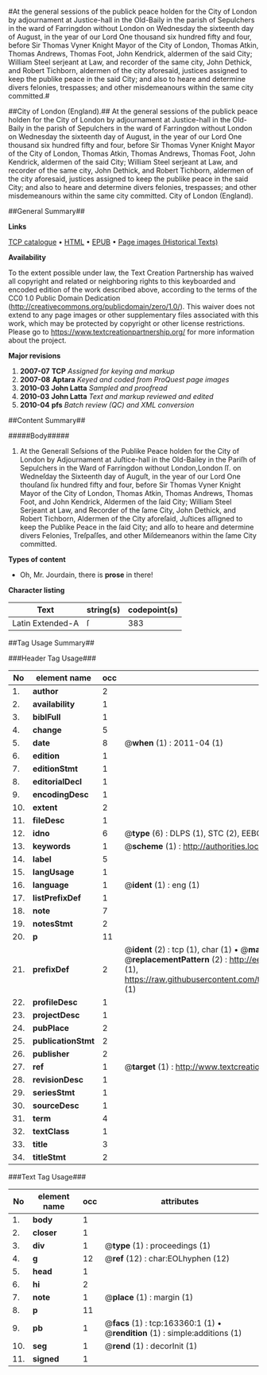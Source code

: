 #At the general sessions of the publick peace holden for the City of London by adjournament at Justice-hall in the Old-Baily in the parish of Sepulchers in the ward of Farringdon without London on Wednesday the sixteenth day of August, in the year of our Lord One thousand six hundred fifty and four, before Sir Thomas Vyner Knight Mayor of the City of London, Thomas Atkin, Thomas Andrews, Thomas Foot, John Kendrick, aldermen of the said City; William Steel serjeant at Law, and recorder of the same city, John Dethick, and Robert Tichborn, aldermen of the city aforesaid, justices assigned to keep the publike peace in the said City; and also to heare and determine divers felonies, trespasses; and other misdemeanours within the same city committed.#

##City of London (England).##
At the general sessions of the publick peace holden for the City of London by adjournament at Justice-hall in the Old-Baily in the parish of Sepulchers in the ward of Farringdon without London on Wednesday the sixteenth day of August, in the year of our Lord One thousand six hundred fifty and four, before Sir Thomas Vyner Knight Mayor of the City of London, Thomas Atkin, Thomas Andrews, Thomas Foot, John Kendrick, aldermen of the said City; William Steel serjeant at Law, and recorder of the same city, John Dethick, and Robert Tichborn, aldermen of the city aforesaid, justices assigned to keep the publike peace in the said City; and also to heare and determine divers felonies, trespasses; and other misdemeanours within the same city committed.
City of London (England).

##General Summary##

**Links**

[TCP catalogue](http://www.ota.ox.ac.uk/tcp/)  • 
[HTML](http://tei.it.ox.ac.uk/tcp/Texts-HTML/free/A88/A88484.html)  • 
[EPUB](http://tei.it.ox.ac.uk/tcp/Texts-EPUB/free/A88/A88484.epub) • 
[Page images (Historical Texts)](https://historicaltexts.jisc.ac.uk/eebo-99870775e)

**Availability**

To the extent possible under law, the Text Creation Partnership has waived all copyright and related or neighboring rights to this keyboarded and encoded edition of the work described above, according to the terms of the CC0 1.0 Public Domain Dedication (http://creativecommons.org/publicdomain/zero/1.0/). This waiver does not extend to any page images or other supplementary files associated with this work, which may be protected by copyright or other license restrictions. Please go to https://www.textcreationpartnership.org/ for more information about the project.

**Major revisions**

1. __2007-07__ __TCP__ *Assigned for keying and markup*
1. __2007-08__ __Aptara__ *Keyed and coded from ProQuest page images*
1. __2010-03__ __John Latta__ *Sampled and proofread*
1. __2010-03__ __John Latta__ *Text and markup reviewed and edited*
1. __2010-04__ __pfs__ *Batch review (QC) and XML conversion*

##Content Summary##

#####Body#####

1. At the Generall Seſsions of the Publike Peace holden for the City of London by Adjournament
at Juſtice-hall in the Old-Bailey in the Pariſh of Sepulchers in the Ward of Farringdon without London,London ſſ. on Wedneſday
the Sixteenth day of Auguſt, in the year of our Lord One thouſand ſix hundred fifty and four, before Sir Thomas Vyner
Knight Mayor of the City of London, Thomas Atkin, Thomas Andrews, Thomas Foot, and John Kendrick, Aldermen of
the ſaid City; William Steel Serjeant at Law, and Recorder of the ſame City, John Dethick, and Robert Tichborn, Aldermen
of the City aforeſaid, Juſtices aſſigned to keep the Publike Peace in the ſaid City; and alſo to heare and determine
divers Felonies, Treſpaſſes, and other Miſdemeanors within the ſame City committed.

**Types of content**

  * Oh, Mr. Jourdain, there is **prose** in there!

**Character listing**


|Text|string(s)|codepoint(s)|
|---|---|---|
|Latin Extended-A|ſ|383|

##Tag Usage Summary##

###Header Tag Usage###

|No|element name|occ|attributes|
|---|---|---|---|
|1.|__author__|2||
|2.|__availability__|1||
|3.|__biblFull__|1||
|4.|__change__|5||
|5.|__date__|8| @__when__ (1) : 2011-04 (1)|
|6.|__edition__|1||
|7.|__editionStmt__|1||
|8.|__editorialDecl__|1||
|9.|__encodingDesc__|1||
|10.|__extent__|2||
|11.|__fileDesc__|1||
|12.|__idno__|6| @__type__ (6) : DLPS (1), STC (2), EEBO-CITATION (1), PROQUEST (1), VID (1)|
|13.|__keywords__|1| @__scheme__ (1) : http://authorities.loc.gov/ (1)|
|14.|__label__|5||
|15.|__langUsage__|1||
|16.|__language__|1| @__ident__ (1) : eng (1)|
|17.|__listPrefixDef__|1||
|18.|__note__|7||
|19.|__notesStmt__|2||
|20.|__p__|11||
|21.|__prefixDef__|2| @__ident__ (2) : tcp (1), char (1)  •  @__matchPattern__ (2) : ([0-9\-]+):([0-9IVX]+) (1), (.+) (1)  •  @__replacementPattern__ (2) : http://eebo.chadwyck.com/downloadtiff?vid=$1&page=$2 (1), https://raw.githubusercontent.com/textcreationpartnership/Texts/master/tcpchars.xml#$1 (1)|
|22.|__profileDesc__|1||
|23.|__projectDesc__|1||
|24.|__pubPlace__|2||
|25.|__publicationStmt__|2||
|26.|__publisher__|2||
|27.|__ref__|1| @__target__ (1) : http://www.textcreationpartnership.org/docs/. (1)|
|28.|__revisionDesc__|1||
|29.|__seriesStmt__|1||
|30.|__sourceDesc__|1||
|31.|__term__|4||
|32.|__textClass__|1||
|33.|__title__|3||
|34.|__titleStmt__|2||


###Text Tag Usage###

|No|element name|occ|attributes|
|---|---|---|---|
|1.|__body__|1||
|2.|__closer__|1||
|3.|__div__|1| @__type__ (1) : proceedings (1)|
|4.|__g__|12| @__ref__ (12) : char:EOLhyphen (12)|
|5.|__head__|1||
|6.|__hi__|2||
|7.|__note__|1| @__place__ (1) : margin (1)|
|8.|__p__|11||
|9.|__pb__|1| @__facs__ (1) : tcp:163360:1 (1)  •  @__rendition__ (1) : simple:additions (1)|
|10.|__seg__|1| @__rend__ (1) : decorInit (1)|
|11.|__signed__|1||
